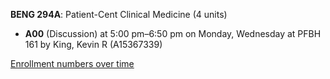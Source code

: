 **BENG 294A**: Patient-Cent Clinical Medicine (4 units)

- **A00** (Discussion) at 5:00 pm–6:50 pm on Monday, Wednesday at PFBH 161 by King, Kevin R (A15367339)

[Enrollment numbers over time](./BENG294A.tsv)
